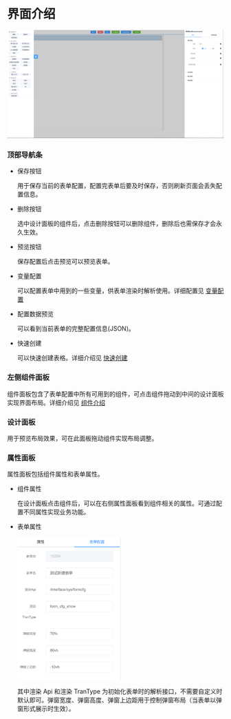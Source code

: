 # 界面介绍

![](../img/form/form_main2.png)

### 顶部导航条

- 保存按钮

  用于保存当前的表单配置，配置完表单后要及时保存，否则刷新页面会丢失配置信息。

- 删除按钮

  选中设计面板的组件后，点击删除按钮可以删除组件，删除后也需保存才会永久生效。

- 预览按钮

  保存配置后点击预览可以预览表单。

- 变量配置

  可以配置表单中用到的一些变量，供表单渲染时解析使用。详细配置见 [变量配置](variable.md)

- 配置数据预览

  可以看到当前表单的完整配置信息(JSON)。

- 快速创建

  可以快速创建表格。详细介绍见 [快速创建](fast-create.md)

### 左侧组件面板

组件面板包含了表单配置中所有可用到的组件，可点击组件拖动到中间的设计面板实现界面布局。详细介绍见 [组件介绍](comp-desc.md)

### 设计面板

用于预览布局效果，可在此面板拖动组件实现布局调整。

### 属性面板

属性面板包括组件属性和表单属性。

- 组件属性

  在设计面板点击组件后，可以在右侧属性面板看到组件相关的属性。可通过配置不同属性实现业务功能。

- 表单属性

  <img src="../img/form/form_attrs.png" width="50%" height="50%">

  其中渲染 Api 和渲染 TranType 为初始化表单时的解析接口，不需要自定义时默认即可。弹窗宽度、弹窗高度、弹窗上边距用于控制弹窗布局（当表单以弹窗形式展示时生效）。
